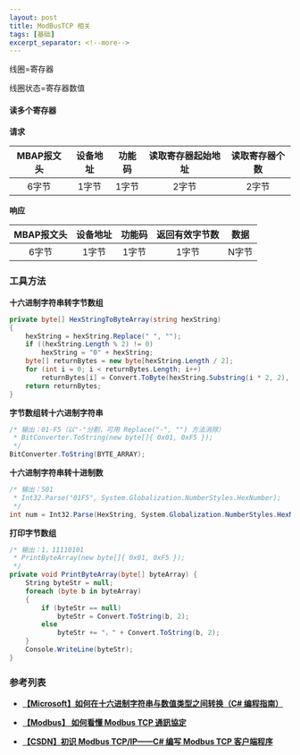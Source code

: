 ```yaml
---
layout: post
title: ModBusTCP 相关
tags: [基础]
excerpt_separator: <!--more-->
---
```




<!--more-->

线圈=寄存器

线圈状态=寄存器数值

#### 读多个寄存器

**请求**

| MBAP报文头 | 设备地址 | 功能码 | 读取寄存器起始地址 | 读取寄存器个数 |
| :--------: | :------: | :----: | :----------------: | :------------: |
|   6字节    |  1字节   | 1字节  |       2字节        |     2字节      |

**响应**

| MBAP报文头 | 设备地址 | 功能码 | 返回有效字节数 | 数据  |
| :--------: | :------: | :----: | :------------: | :---: |
|   6字节    |  1字节   | 1字节  |     1字节      | N字节 |



### 工具方法

**十六进制字符串转字节数组**

```c#
private byte[] HexStringToByteArray(string hexString)
{
    hexString = hexString.Replace(" ", "");
    if ((hexString.Length % 2) != 0)
        hexString = "0" + hexString;
    byte[] returnBytes = new byte[hexString.Length / 2];
    for (int i = 0; i < returnBytes.Length; i++)
        returnBytes[i] = Convert.ToByte(hexString.Substring(i * 2, 2), 16);
    return returnBytes;
}
```

**字节数组转十六进制字符串**

```c#
/* 输出：01-F5（以"-"分割，可用 Replace("-", "") 方法消除）
 * BitConverter.ToString(new byte[]{ 0x01, 0xF5 });
 */
BitConverter.ToString(BYTE_ARRAY);
```

**十六进制字符串转十进制数**

```c#
/* 输出：501
 * Int32.Parse("01F5", System.Globalization.NumberStyles.HexNumber);
 */
int num = Int32.Parse(HexString, System.Globalization.NumberStyles.HexNumber);
```

**打印字节数组**

```c#
/* 输出：1，11110101
 * PrintByteArray(new byte[]{ 0x01, 0xF5 });
 */
private void PrintByteArray(byte[] byteArray) {
    String byteStr = null;
    foreach (byte b in byteArray)
    {
        if (byteStr == null)
            byteStr = Convert.ToString(b, 2);
        else
            byteStr += "，" + Convert.ToString(b, 2);
    }
    Console.WriteLine(byteStr);
}
```



### 参考列表

- [**【Microsoft】如何在十六进制字符串与数值类型之间转换（C# 编程指南）**](https://docs.microsoft.com/zh-cn/dotnet/csharp/programming-guide/types/how-to-convert-between-hexadecimal-strings-and-numeric-types)

- [**【Modbus】 如何看懂 Modbus TCP 通訊協定**](https://dotblogs.com.tw/leo_codespace/2018/12/26/185411)

- [**【CSDN】初识 Modbus TCP/IP——C# 编写 Modbus TCP 客户端程序**](https://blog.csdn.net/thebestleo/article/details/52269999)